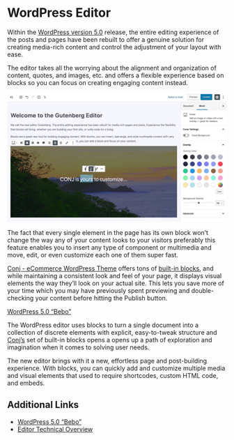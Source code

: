 # WordPress Editor

Within the [WordPress version 5.0](https://wordpress.org/news/2018/12/bebo/) release, the entire editing experience of the posts and pages have been rebuilt to offer a genuine solution for creating media-rich content and control the adjustment of your layout with ease.

The editor takes all the worrying about the alignment and organization of content, quotes, and images, etc. and offers a flexible experience based on blocks so you can focus on creating engaging content instead.

![Conj and the new WordPress Editor "Gutenberg"](img/conj-and-gutenberg-wordpress-editor.jpg)

The fact that every single element in the page has its own block won’t change the way any of your content looks to your visitors preferably this feature enables you to insert any type of component or multimedia and move, edit, or even customize each one of them super fast.

[Conj - eCommerce WordPress Theme](https://themeforest.net/item/conj-ecommerce-wordpress-theme/21935639?ref=mypreview) offers tons of [built-in blocks](https://mypreview.github.io/Conj/#/?id=gutenberg-blocks), and while maintaining a consistent look and feel of your page, it displays visual elements the way they’ll look on your actual site. This lets you save more of your time which you may have previously spent previewing and double-checking your content before hitting the Publish button. 

[WordPress 5.0 “Bebo”](https://www.youtube.com/embed/72xdCU__XCk ':include :type=iframe width=100% height=400px')

The WordPress editor uses blocks to turn a single document into a collection of discrete elements with explicit, easy-to-tweak structure and [Conj’s](https://themeforest.net/item/conj-ecommerce-wordpress-theme/21935639?ref=mypreview) set of built-in blocks opens a opens up a path of exploration and imagination when it comes to solving user needs.

The new editor brings with it a new, effortless page and post-building experience. With blocks, you can quickly add and customize multiple media and visual elements that used to require shortcodes, custom HTML code, and embeds.

## Additional Links

* [WordPress 5.0 “Bebo”](https://wordpress.org/news/2018/12/bebo/)
* [Editor Technical Overview](https://make.wordpress.org/core/2017/01/17/editor-technical-overview/)

